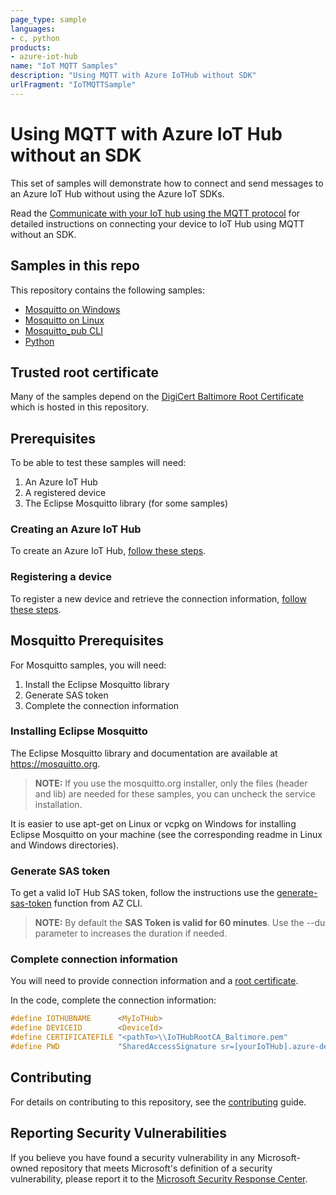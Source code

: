 ```yaml
---
page_type: sample
languages:
- c, python
products:
- azure-iot-hub
name: "IoT MQTT Samples"
description: "Using MQTT with Azure IoTHub without SDK"
urlFragment: "IoTMQTTSample"
---
```


# Using MQTT with Azure IoT Hub without an SDK

This set of samples will demonstrate how to connect and send messages to an Azure IoT Hub without using the Azure IoT SDKs.

Read the [Communicate with your IoT hub using the MQTT protocol](https://docs.microsoft.com/azure/iot-hub/iot-hub-mqtt-support) for detailed instructions on connecting your device to IoT Hub using MQTT without an SDK.

## Samples in this repo

This repository contains the following samples:
* [Mosquitto on Windows](src/Windows)
* [Mosquitto on Linux](src/Linux)
* [Mosquitto_pub CLI](src/Mosquitto_pub)
* [Python](src/Python)

## Trusted root certificate

Many of the samples depend on the [DigiCert Baltimore Root Certificate](IoTHubRootCA_Baltimore.pem) which is hosted in this repository.

## Prerequisites

To be able to test these samples will need:
1. An Azure IoT Hub
1. A registered device
1. The Eclipse Mosquitto library (for some samples)

### Creating an Azure IoT Hub

To create an Azure IoT Hub, [follow these steps](https://docs.microsoft.com/azure/iot-hub/iot-hub-create-through-portal).

### Registering a device

To register a new device and retrieve the connection information, [follow these steps](https://docs.microsoft.com/azure/iot-hub/iot-hub-create-through-portal#register-a-new-device-in-the-iot-hub).

## Mosquitto Prerequisites

For Mosquitto samples, you will need:
1. Install the Eclipse Mosquitto library
1. Generate SAS token
1. Complete the connection information

### Installing Eclipse Mosquitto

The Eclipse Mosquitto library and documentation are available at <https://mosquitto.org>.

> **NOTE:** If you use the mosquitto.org installer, only the files (header and lib) are needed for these samples, you can uncheck the service installation.

It is easier to use apt-get on Linux or vcpkg on Windows for installing Eclipse Mosquitto on your machine (see the corresponding readme in Linux and Windows directories).

### Generate SAS token

To get a valid IoT Hub SAS token, follow the instructions use the [generate-sas-token](https://docs.microsoft.com/cli/azure/iot/hub?view=azure-cli-latest#az-iot-hub-generate-sas-token) function from AZ CLI.

> **NOTE:** By default the **SAS Token is valid for 60 minutes**. Use the --du parameter to increases the duration if needed.

### Complete connection information

You will need to provide connection information and a [root certificate](IoTHubRootCA_Baltimore.pem).

In the code, complete the connection information:

```c
#define IOTHUBNAME      <MyIoTHub>
#define DEVICEID        <DeviceId>
#define CERTIFICATEFILE "<pathTo>\\IoTHubRootCA_Baltimore.pem"
#define PWD             "SharedAccessSignature sr=[yourIoTHub].azure-devices.net%2Fdevices%2F[DeviceId]&sig=[tokengeneratedforyourdevice]"
```

## Contributing

For details on contributing to this repository, see the [contributing](CONTRIBUTING.md) guide.

## Reporting Security Vulnerabilities

If you believe you have found a security vulnerability in any Microsoft-owned repository that meets Microsoft's definition of a security vulnerability, please report it to the [Microsoft Security Response Center](SECURITY.md).
